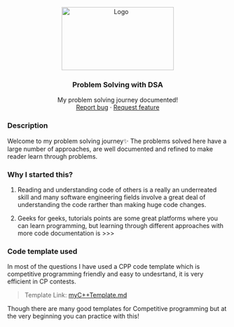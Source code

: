 <p align="center">
  <a href="https://example.com/">
    <img src="https://miro.medium.com/max/1400/1*sMryEXZVPKFjGNcfSzE8Mw.jpeg" alt="Logo" width=256 height=144>
  </a>

  <h3 align="center">Problem Solving with DSA</h3>

  <p align="center">
    My problem solving journey documented!
    <br>
    <a href="https://github.com/ayushtamra/Problem-Solving-With-DSA/issues/new?template=bug.md">Report bug</a>
    ·
    <a href="https://github.com/ayushtamra/Problem-Solving-With-DSA/issues/new?template=feature.md&labels=feature">Request feature</a>
  </p>
</p>


### Description

Welcome to my problem solving journey✨
The problems solved here have a large number of approaches, are well documented and refined to make reader learn through problems.


### Why I started this?

1. Reading and understanding code of others is a really an underreated skill and many software engineering fields involve a great deal of understanding the code rarther than making huge code changes.

2. Geeks for geeks, tutorials points are some great platforms where you can learn programming, but learning through different approaches with more code documentation is >>>


### Code template used

In most of the questions I have used a CPP code template which is competitive programming friendly and easy to undesrtand, it is very efficient in CP contests.

> Template Link: [myC++Template.md](./myC%2B%2BTemplate.md)

Though there are many good templates for Competitive programming but at the very beginning you can practice with this!

